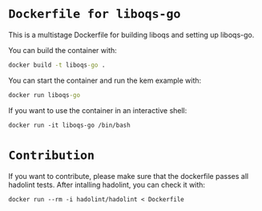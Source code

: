 # `Dockerfile for liboqs-go`

This is a multistage Dockerfile for building liboqs and setting up liboqs-go.

You can build the container with:
```cmd
docker build -t liboqs-go .

```
You can start the container and run the kem example with:
```cmd
docker run liboqs-go

```
If you want to use the container in an interactive shell:
```
docker run -it liboqs-go /bin/bash
```
# `Contribution`

If you want to contribute, please make sure that the dockerfile passes all hadolint tests.
After intalling hadolint, you can check it with:
```
docker run --rm -i hadolint/hadolint < Dockerfile
```

